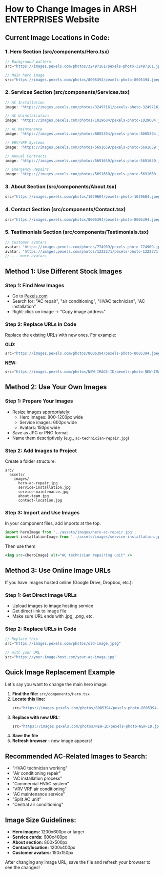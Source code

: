# How to Change Images in ARSH ENTERPRISES Website

## Current Image Locations in Code:

### 1. Hero Section (src/components/Hero.tsx)
```jsx
// Background pattern
src="https://images.pexels.com/photos/32497161/pexels-photo-32497161.jpeg?auto=compress&cs=tinysrgb&w=1200"

// Main hero image
src="https://images.pexels.com/photos/8005394/pexels-photo-8005394.jpeg?auto=compress&cs=tinysrgb&w=800"
```

### 2. Services Section (src/components/Services.tsx)
```jsx
// AC Installation
image: 'https://images.pexels.com/photos/32497161/pexels-photo-32497161.jpeg?auto=compress&cs=tinysrgb&w=600'

// AC Uninstallation  
image: 'https://images.pexels.com/photos/1029604/pexels-photo-1029604.jpeg?auto=compress&cs=tinysrgb&w=600'

// AC Maintenance
image: 'https://images.pexels.com/photos/8005394/pexels-photo-8005394.jpeg?auto=compress&cs=tinysrgb&w=600'

// VRV/VRF Systems
image: 'https://images.pexels.com/photos/5691659/pexels-photo-5691659.jpeg?auto=compress&cs=tinysrgb&w=600'

// Annual Contracts
image: 'https://images.pexels.com/photos/5691659/pexels-photo-5691659.jpeg?auto=compress&cs=tinysrgb&w=600'

// Emergency Repairs
image: 'https://images.pexels.com/photos/5691660/pexels-photo-5691660.jpeg?auto=compress&cs=tinysrgb&w=600'
```

### 3. About Section (src/components/About.tsx)
```jsx
src="https://images.pexels.com/photos/1029604/pexels-photo-1029604.jpeg?auto=compress&cs=tinysrgb&w=800"
```

### 4. Contact Section (src/components/Contact.tsx)
```jsx
src="https://images.pexels.com/photos/8005394/pexels-photo-8005394.jpeg?auto=compress&cs=tinysrgb&w=1200"
```

### 5. Testimonials Section (src/components/Testimonials.tsx)
```jsx
// Customer avatars
avatar: 'https://images.pexels.com/photos/774909/pexels-photo-774909.jpeg?auto=compress&cs=tinysrgb&w=150'
avatar: 'https://images.pexels.com/photos/1222271/pexels-photo-1222271.jpeg?auto=compress&cs=tinysrgb&w=150'
// ... more avatars
```

## Method 1: Use Different Stock Images

### Step 1: Find New Images
- Go to [Pexels.com](https://pexels.com)
- Search for: "AC repair", "air conditioning", "HVAC technician", "AC installation"
- Right-click on image → "Copy image address"

### Step 2: Replace URLs in Code
Replace the existing URLs with new ones. For example:

**OLD:**
```jsx
src="https://images.pexels.com/photos/8005394/pexels-photo-8005394.jpeg?auto=compress&cs=tinysrgb&w=800"
```

**NEW:**
```jsx
src="https://images.pexels.com/photos/NEW-IMAGE-ID/pexels-photo-NEW-IMAGE-ID.jpeg?auto=compress&cs=tinysrgb&w=800"
```

## Method 2: Use Your Own Images

### Step 1: Prepare Your Images
- Resize images appropriately:
  - Hero images: 800-1200px wide
  - Service images: 600px wide
  - Avatars: 150px wide
- Save as JPG or PNG format
- Name them descriptively (e.g., `ac-technician-repair.jpg`)

### Step 2: Add Images to Project
Create a folder structure:
```
src/
  assets/
    images/
      hero-ac-repair.jpg
      service-installation.jpg
      service-maintenance.jpg
      about-team.jpg
      contact-location.jpg
```

### Step 3: Import and Use Images
In your component files, add imports at the top:

```jsx
import heroImage from '../assets/images/hero-ac-repair.jpg';
import installationImage from '../assets/images/service-installation.jpg';
```

Then use them:
```jsx
<img src={heroImage} alt="AC technician repairing unit" />
```

## Method 3: Use Online Image URLs

If you have images hosted online (Google Drive, Dropbox, etc.):

### Step 1: Get Direct Image URLs
- Upload images to image hosting service
- Get direct link to image file
- Make sure URL ends with .jpg, .png, etc.

### Step 2: Replace URLs in Code
```jsx
// Replace this
src="https://images.pexels.com/photos/old-image.jpeg"

// With your URL
src="https://your-image-host.com/your-ac-image.jpg"
```

## Quick Image Replacement Example

Let's say you want to change the main hero image:

1. **Find the file:** `src/components/Hero.tsx`
2. **Locate this line:**
   ```jsx
   src="https://images.pexels.com/photos/8005394/pexels-photo-8005394.jpeg?auto=compress&cs=tinysrgb&w=800"
   ```
3. **Replace with new URL:**
   ```jsx
   src="https://images.pexels.com/photos/NEW-ID/pexels-photo-NEW-ID.jpeg?auto=compress&cs=tinysrgb&w=800"
   ```
4. **Save the file**
5. **Refresh browser** - new image appears!

## Recommended AC-Related Images to Search:
- "HVAC technician working"
- "Air conditioning repair"
- "AC installation process"
- "Commercial HVAC system"
- "VRV VRF air conditioning"
- "AC maintenance service"
- "Split AC unit"
- "Central air conditioning"

## Image Size Guidelines:
- **Hero images:** 1200x600px or larger
- **Service cards:** 600x400px
- **About section:** 800x500px
- **Contact/location:** 1200x400px
- **Customer avatars:** 150x150px

After changing any image URL, save the file and refresh your browser to see the changes!
